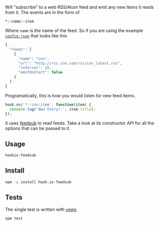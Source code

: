 Will "subscribe" to a web RSS/Atom feed and emit any new items it reads from it. The events are in the form of

`*::name::item`

Where `name` is the name of the feed. So if you are using the example [`config.json`](/fent/hook.io-feedsub/tree/master/examples/config.json) that looks like this

```javascript
{
  "feeds": [
    {
      "name": "cnn",
      "url": "http://rss.cnn.com/rss/cnn_latest.rss",
      "interval": 10,
      "emitOnStart": false
    }
  ]
}
```


Programatically, this is how you would listen for new feed items..


```javascript
hook.on('*::cnn:item', function(item) {
  console.log('New Story!:', item.title);
});
```

It uses [feedsub](https://github.com/fent/node-feedsub) to read feeds. Take a look at its constructor API for all the options that can be passed to it.


Usage
------------------

```bash
hookio-feedsub
```


Install
------------

```bash
npm -g install hook.io-feedsub
```


Tests
---------
The single test is written with [vows](http://vowsjs.org/)

```bash
npm test
```
